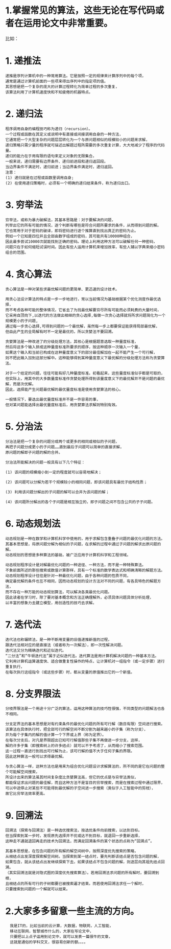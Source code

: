  # 1.掌握常见的算法，这些无论在写代码或者在运用论文中非常重要。
 比如：

# 1. 递推法

    递推是序列计算机中的一种常用算法。它是按照一定的规律来计算序列中的每个项，
    通常是通过计算机前面的一些项来得出序列中的指定项的值。
    其思想是把一个复杂的庞大的计算过程转化为简单过程的多次重复，
    该算法利用了计算机速度快和不知疲倦的机器特点。

# 2. 递归法

    程序调用自身的编程技巧称为递归（recursion）。
    一个过程或函数在其定义或说明中有直接或间接调用自身的一种方法，
    它通常把一个大型复杂的问题层层转化为一个与原问题相似的规模较小的问题来求解，
    递归策略只需少量的程序就可描述出解题过程所需要的多次重复计算，大大地减少了程序的代码量。
    递归的能力在于用有限的语句来定义对象的无限集合。
    一般来说，递归需要有边界条件、递归前进段和递归返回段。
    当边界条件不满足时，递归前进；当边界条件满足时，递归返回。
    注意：
    (1) 递归就是在过程或函数里调用自身;
    (2) 在使用递归策略时，必须有一个明确的递归结束条件，称为递归出口。

# 3. 穷举法
    穷举法，或称为暴力破解法，其基本思路是：对于要解决的问题，
    列举出它的所有可能的情况，逐个判断有哪些是符合问题所要求的条件，从而得到问题的解。
    它也常用于对于密码的破译，即将密码进行逐个推算直到找出真正的密码为止。
    例如一个已知是四位并且全部由数字组成的密码，其可能共有10000种组合，
    因此最多尝试10000次就能找到正确的密码。理论上利用这种方法可以破解任何一种密码，
    问题只在于如何缩短试误时间。因此有些人运用计算机来增加效率，有些人辅以字典来缩小密码组合的范围。

# 4. 贪心算法

    贪心算法是一种对某些求最优解问题的更简单、更迅速的设计技术。

    用贪心法设计算法的特点是一步一步地进行，常以当前情况为基础根据某个优化测度作最优选择，
    而不考虑各种可能的整体情况，它省去了为找最优解要穷尽所有可能而必须耗费的大量时间，
    它采用自顶向下,以迭代的方法做出相继的贪心选择,每做一次贪心选择就将所求问题简化为一个规模更小的子问题, 
    通过每一步贪心选择,可得到问题的一个最优解，虽然每一步上都要保证能获得局部最优解，
    但由此产生的全局解有时不一定是最优的，所以贪婪法不要回溯。

    贪婪算法是一种改进了的分级处理方法，其核心是根据题意选取一种量度标准，
    然后将这多个输入排成这种量度标准所要求的顺序，按这种顺序一次输入一个量，
    如果这个输入和当前已构成在这种量度意义下的部分最佳解加在一起不能产生一个可行解，
    则不把此输入加到这部分解中。这种能够得到某种量度意义下最优解的分级处理方法称为贪婪算法。

    对于一个给定的问题，往往可能有好几种量度标准。初看起来，这些量度标准似乎都是可取的，
    但实际上，用其中的大多数量度标准作贪婪处理所得到该量度意义下的最优解并不是问题的最优解，而是次优解。
    因此，选择能产生问题最优解的最优量度标准是使用贪婪算法的核心。

    一般情况下，要选出最优量度标准并不是一件容易的事，
    但对某问题能选择出最优量度标准后，用贪婪算法求解则特别有效。

# 5. 分治法

    分治法是把一个复杂的问题分成两个或更多的相同或相似的子问题，
    再把子问题分成更小的子问题……直到最后子问题可以简单的直接求解，
    原问题的解即子问题的解的合并。

    分治法所能解决的问题一般具有以下几个特征：

    (1) 该问题的规模缩小到一定的程度就可以容易地解决；

    (2) 该问题可以分解为若干个规模较小的相同问题，即该问题具有最优子结构性质；

    (3) 利用该问题分解出的子问题的解可以合并为该问题的解；

    (4) 该问题所分解出的各个子问题是相互独立的，即子问题之间不包含公共的子子问题。

# 6. 动态规划法

    动态规划是一种在数学和计算机科学中使用的，用于求解包含重叠子问题的最优化问题的方法。
    其基本思想是，将原问题分解为相似的子问题，在求解的过程中通过子问题的解求出原问题的解。
    动态规划的思想是多种算法的基础，被广泛应用于计算机科学和工程领域。

    动态规划程序设计是对解最优化问题的一种途径、一种方法，而不是一种特殊算法。
    不象前面所述的那些搜索或数值计算那样，具有一个标准的数学表达式和明确清晰的解题方法。
    动态规划程序设计往往是针对一种最优化问题，由于各种问题的性质不同，
    确定最优解的条件也互不相同，因而动态规划的设计方法对不同的问题，有各具特色的解题方法，
    而不存在一种万能的动态规划算法，可以解决各类最优化问题。
    因此读者在学习时，除了要对基本概念和方法正确理解外，必须具体问题具体分析处理，
    以丰富的想象力去建立模型，用创造性的技巧去求解。


# 7. 迭代法

    迭代法也称辗转法，是一种不断用变量的旧值递推新值的过程，
    跟迭代法相对应的是直接法（或者称为一次解法），即一次性解决问题。
    迭代法又分为精确迭代和近似迭代。
    “二分法”和“牛顿迭代法”属于近似迭代法。迭代算法是用计算机解决问题的一种基本方法。
    它利用计算机运算速度快、适合做重复性操作的特点，让计算机对一组指令（或一定步骤）进行重复执行，
    在每次执行这组指令（或这些步骤）时，都从变量的原值推出它的一个新值。

# 8. 分支界限法

    分枝界限法是一个用途十分广泛的算法，运用这种算法的技巧性很强，不同类型的问题解法也各不相同。

    分支定界法的基本思想是对有约束条件的最优化问题的所有可行解（数目有限）空间进行搜索。
    该算法在具体执行时，把全部可行的解空间不断分割为越来越小的子集（称为分支），
    并为每个子集内的解的值计算一个下界或上界（称为定界）。
    在每次分支后，对凡是界限超出已知可行解值那些子集不再做进一步分支，这样，
    解的许多子集（即搜索树上的许多结点）就可以不予考虑了，从而缩小了搜索范围。
    这一过程一直进行到找出可行解为止，该可行解的值不大于任何子集的界限。
    因此这种算法一般可以求得最优解。

    与贪心算法一样，这种方法也是用来为组合优化问题设计求解算法的，所不同的是它在问题的整个可能解空间搜索，
    所设计出来的算法虽其时间复杂度比贪婪算法高，但它的优点是与穷举法类似，
    都能保证求出问题的最佳解，而且这种方法不是盲目的穷举搜索，而是在搜索过程中通过限界，
    可以中途停止对某些不可能得到最优解的子空间进一步搜索（类似于人工智能中的剪枝），
    故它比穷举法效率更高。

# 9. 回溯法

    回溯法（探索与回溯法）是一种选优搜索法，按选优条件向前搜索，以达到目标。
    但当探索到某一步时，发现原先选择并不优或达不到目标，就退回一步重新选择，
    这种走不通就退回再走的技术为回溯法，而满足回溯条件的某个状态的点称为“回溯点”。

    其基本思想是，在包含问题的所有解的解空间树中，按照深度优先搜索的策略，
    从根结点出发深度探索解空间树。当探索到某一结点时，要先判断该结点是否包含问题的解，
    如果包含，就从该结点出发继续探索下去，如果该结点不包含问题的解，则逐层向其祖先结点回溯。
    （其实回溯法就是对隐式图的深度优先搜索算法）。若用回溯法求问题的所有解时，要回溯到根，
    且根结点的所有可行的子树都要已被搜索遍才结束。而若使用回溯法求任一个解时，
    只要搜索到问题的一个解就可以结束。

# 2.大家多多留意一些主流的方向。
      我是IT的，比如当前的云计算，大数据，物联网，人工智能，
      移动互联网，智慧城市什么的，大家在写论文中，
      只要把以上点子运用到论文中，就可以发表一篇很牛的文章，
      这就是通俗的学科交叉，很容易创新的额。。。。
